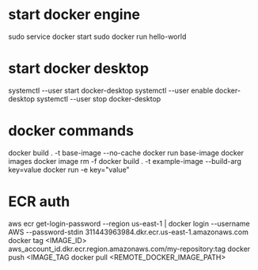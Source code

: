 # start docker engine
sudo service docker start
sudo docker run hello-world

# start docker desktop
systemctl --user start docker-desktop
systemctl --user enable docker-desktop 
systemctl --user stop docker-desktop

# docker commands
docker build . -t base-image --no-cache
docker run base-image
docker images
docker image rm -f <imageid>
docker build . -t example-image --build-arg key=value
docker run -e key="value" <imageid>


# ECR auth
aws ecr get-login-password --region us-east-1 | docker login --username AWS --password-stdin 311443963984.dkr.ecr.us-east-1.amazonaws.com
docker tag <IMAGE_ID> aws_account_id.dkr.ecr.region.amazonaws.com/my-repository:tag
docker push <IMAGE_TAG
docker pull <REMOTE_DOCKER_IMAGE_PATH>